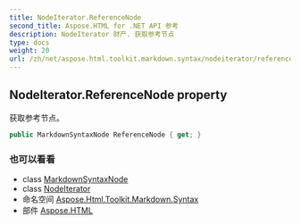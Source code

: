 ```yaml
---
title: NodeIterator.ReferenceNode
second_title: Aspose.HTML for .NET API 参考
description: NodeIterator 财产. 获取参考节点
type: docs
weight: 20
url: /zh/net/aspose.html.toolkit.markdown.syntax/nodeiterator/referencenode/
---
```

## NodeIterator.ReferenceNode property

获取参考节点。

```csharp
public MarkdownSyntaxNode ReferenceNode { get; }
```

### 也可以看看

* class [MarkdownSyntaxNode](../../markdownsyntaxnode/)
* class [NodeIterator](../)
* 命名空间 [Aspose.Html.Toolkit.Markdown.Syntax](../../nodeiterator/)
* 部件 [Aspose.HTML](../../../)


